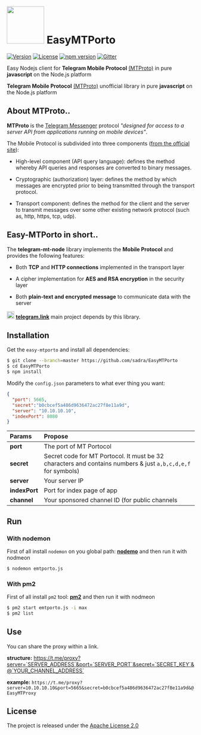 # <img src="https://raw.githubusercontent.com/sadra/EasyMTPorto/master/public/images/emtproto.png" width="100px" height="auto"> EasyMTPorto

[![Version](https://img.shields.io/badge/version-1.0.0-red.svg?style=flat)](https://github.com/amlashi-sadra/awesome-medium-editor)
[![License](https://img.shields.io/badge/licence-Apache%202.0-lightgrey.svg?style=flat)](https://github.com/amlashi-sadra/awesome-medium-editor)
[![npm version][npm-image]][npm-url]
[![Gitter](https://img.shields.io/badge/gitter-join%20chat-brightgreen.svg?style=flat)](https://gitter.im/Easy-MTPorto/Lobby)



Easy Nodejs client for **Telegram Mobile Protocol** [(MTProto)](https://core.telegram.org/mtproto) in pure **javascript** on the Node.js platform


**Telegram Mobile Protocol** [(MTProto)](https://core.telegram.org/mtproto) unofficial library in pure **javascript** on the Node.js platform

## About MTProto..

**MTProto** is the [Telegram Messenger](http://www.telegram.org ) protocol
_"designed for access to a server API from applications running on mobile devices"_.

The Mobile Protocol is subdivided into three components ([from the official site](https://core.telegram.org/mtproto#general-description)):

 - High-level component (API query language): defines the method whereby API
 queries and responses are converted to binary messages.

 - Cryptographic (authorization) layer: defines the method by which messages
 are encrypted prior to being transmitted through the transport protocol.

 - Transport component: defines the method for the client and the server to transmit
 messages over some other existing network protocol (such as, http, https, tcp, udp).



## Easy-MTPorto in short..

The **telegram-mt-node** library implements the **Mobile Protocol** and provides the following features:

 - Both **TCP** and **HTTP connections** implemented in the transport layer

 - A cipher implementation for **AES and RSA encryption** in the security layer

 - Both **plain-text and encrypted message** to communicate data with the server

<img src="https://raw.githubusercontent.com/enricostara/telegram.link/master/telegram.link.png"
    width="20" /> [**telegram.link**](http://telegram.link)  main project depends by this library.

## Installation

Get the `easy-mtporto` and install all dependencies:

```bash
$ git clone --branch=master https://github.com/sadra/EasyMTPorto
$ cd EasyMTPorto
$ npm install
```

Modify the `config.json` parameters to what ever thing you want:

```json
{
  "port": 5665,
  "secret":"b0cbcef5a486d9636472ac27f8e11a9d",
  "server": "10.10.10.10",
  "indexPort": 8080
}
```


| Params        | Propose                       |
| :------------ | :---------------------------- |
| **port**      | The port of MT Portocol       |
| **secret**    | Secret code for MT Portocol. It must be 32 characters and contains numbers & just `a,b,c,d,e,f` for symbols)   |
| **server**    | Your server IP                |
| **indexPort** | Port for index page of app    |
| **channel**   | Your sponsored channel ID (for public channels    |

## Run

### With nodemon

First of all install `nodemon` on you global path: [**nodemo**](https://nodemon.io/)
and then run it with nodmeon
```bash
$ nodemon emtporto.js
```

### With pm2

First of all install `pm2` tool: [**pm2**](http://pm2.keymetrics.io/)
and then run it with nodmeon
```bash
$ pm2 start emtporto.js -i max
$ pm2 list
```


## Use

You can share the proxy within a link.

**structure:**
https://t.me/proxy?server=`SERVER_ADDRESS`&port=`SERVER_PORT`&secret=`SECRET_KEY`&@`YOUR_CHANNEL_ADDRESS`

**example:**
`https://t.me/proxy?server=10.10.10.10&port=5665&secret=b0cbcef5a486d9636472ac27f8e11a9d&@EasyMTProxy`


## License

The project is released under the [Apache License 2.0](./LICENSE)

[npm-url]: https://www.npmjs.org/package/telegram-mt-node
[npm-image]: https://badge.fury.io/js/telegram-mt-node.svg

[travis-url]: https://travis-ci.org/enricostara/telegram-mt-node
[travis-image]: https://travis-ci.org/enricostara/telegram-mt-node.svg?branch=master

[coverage-url]: https://coveralls.io/r/enricostara/telegram-mt-node?branch=master
[coverage-image]: https://img.shields.io/coveralls/enricostara/telegram-mt-node.svg

[climate-url]: https://codeclimate.com/github/enricostara/telegram-mt-node
[climate-image]: https://codeclimate.com/github/enricostara/telegram-mt-node/badges/gpa.svg

[sauce-url]: https://saucelabs.com/u/telegram-mt-node
[sauce-image]: https://saucelabs.com/browser-matrix/telegram-mt-node.svg